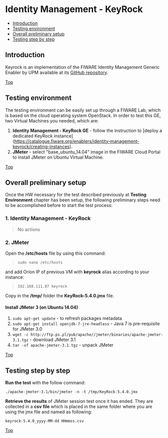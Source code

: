 # Identity Management - KeyRock #

* [Introduction](#introduction)
* [Testing environment](#testing-environment)
* [Overall preliminary setup](#overall-preliminary-setup)
* [Testing step by step](#testing-step-by-step)


## Introduction ##

Keyrock is an implementation of the FIWARE Identity Management Generic Enabler by UPM available at its [GitHub repository](https://github.com/ging/fiware-idm). 

[Top](#identity-management-keyrock)

## Testing environment ##

The testing environment can be easily set up through a FIWARE Lab, which is based on the cloud operating system OpenStack. 
In order to test this GE, two Virtual Machines you needed, which are: 

1. **Identity Management - KeyRock GE** - follow the instruction to [deploy a dedicated KeyRock instance] (https://catalogue.fiware.org/enablers/identity-management-keyrock/creating-instances). 
2. **JMeter** - select "base_ubuntu_14.04" image in the FIWARE Cloud Portal to install JMeter on Ubuntu Virtual Machine.

[Top](#identity-management-keyrock)

## Overall preliminary setup ##

Once the HW necessary for the test described previously at **Testing Environment** chapter has been setup, the following preliminary steps need to be accomplished before to start the test process:

### 1. Identity Management - KeyRock ###

> No actions


### 2. JMeter ###

Open the **/etc/hosts** file by using this command:

> `sudo nano /etc/hosts` 

and add Orion IP of previous VM with **keyrock** alias according to your instance: 

> `192.168.111.87 keyrock`


Copy in the **/tmp/** folder the **KeyRock-5.4.0.jmx** file.


#### Install JMeter 3 (on Ubuntu 14.04) ####

1. `sudo apt-get update` - to refresh packages metadata
2. `sudo apt-get install openjdk-7-jre-headless` - Java 7 is pre-requisite for JMeter 3.0
3. `wget -c http://ftp.ps.pl/pub/apache//jmeter/binaries/apache-jmeter-3.1.tgz` - download JMeter 3.1
4. `tar -xf apache-jmeter-3.1.tgz` - unpack JMeter

[Top](#identity-management-keyrock)

## Testing step by step ##

**Run the test** with the follow command: 

`./apache-jmeter-3.1/bin/jmeter -n -t /tmp/KeyRock-5.4.0.jmx`

**Retrieve the results** of JMeter session test once it has ended. They are collected in a **csv file** which is placed in the same folder where you are using the jmx file and named as following: 

`keyrock-5.4.0_yyyy-MM-dd HHmmss.csv`

[Top](#identity-management-keyrock)